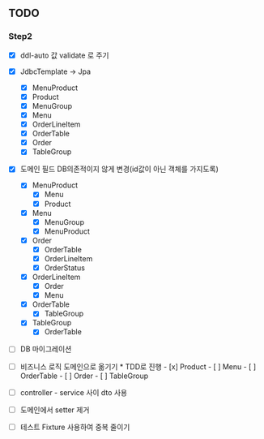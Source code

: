 ## TODO

### Step2
- [x] ddl-auto 값 validate 로 주기
  
- [x] JdbcTemplate -> Jpa
    - [x] MenuProduct
    - [x] Product
    - [x] MenuGroup
    - [x] Menu
    - [x] OrderLineItem
    - [x] OrderTable
    - [x] Order
    - [x] TableGroup
  
- [x] 도메인 필드 DB의존적이지 않게 변경(id값이 아닌 객체를 가지도록)
    - [x] MenuProduct
        - [x] Menu
        - [x] Product
    - [x] Menu
        - [x] MenuGroup
        - [x] MenuProduct
    - [x] Order
        - [x] OrderTable 
        - [x] OrderLineItem
        - [x] OrderStatus
    - [x] OrderLineItem
        - [x] Order 
        - [x] Menu
    - [x] OrderTable
        - [x] TableGroup
    - [x] TableGroup
        - [x] OrderTable

- [ ] DB 마이그레이션

- [ ] 비즈니스 로직 도메인으로 옮기기
      * TDD로 진행
      - [x] Product
      - [ ] Menu
      - [ ] OrderTable
      - [ ] Order
      - [ ] TableGroup

- [ ] controller - service 사이 dto 사용  
- [ ] 도메인에서 setter 제거
- [ ] 테스트 Fixture 사용하여 중복 줄이기
